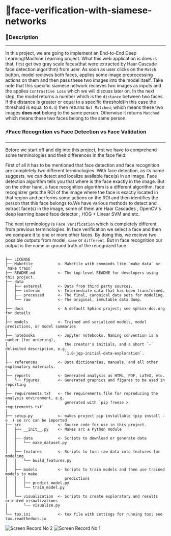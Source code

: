 # 🧑face-verification-with-siamese-networks


### 📝Description
---
In this project, we are going to implement an End-to-End Deep Learning/Machine Learning project. What this web application is does is that, first get two gray scale faces(that were extracted by Haar Cascade face detection algorithm) from user. As soon as user clicks on the `Match` button, model recieves both faces, applies some image preprocessing actions on them and then pass these two images into the model itself. Take note that this specific siamese network recieves two images as inputs and the applies `Contrastive Loss` which we will discuss later on. In the next step, the model returns a number which is the `distance` between two faces. If the distance is greater or equal to a specific threshold(in this case the threshold is equal to `0.4`) then returns `Not Matched`; which means these two images **does not** belong to the same person. Otherwise it returns `Matched` which means these two faces belong to the same person.


### ⚡Face Recognition vs Face Detection vs Face Validation
---
Before we start off and dig into this project, frst we have to comprehend some terminologies and their differences in the face field.

First of all it has to be mentioned that face detection and face recognition are completely two different terminologies. With face detection, as its name suggests, we can detect and localize available face(s) in an image. Face detection algorithm tells you that where is the face exactly in the image. But on the other hand, a face recognition algorithm is a different algorithm. face recognizer gets the ROI of the image where the face is exactly located in that region and performs some actions on the ROI and then identifies the person that this face belongs to.We have various methods to detect and extract face(s) in the image, some of them are Haar Cascades , OpenCV's deep learning based face detector , HOG + Linear SVM and etc.

The next terminology is `Face Verification` which is completely different from previous terminologies. In face verification we select a face and then we compare it to one or more other faces. By doing this, we recieve two possible outputs from model, `same` or `different`. But in face recognition our output is the name or ground truth of the recognized face.



```

├── LICENSE
├── Makefile           <- Makefile with commands like `make data` or `make train`
├── README.md          <- The top-level README for developers using this project.
├── data
│   ├── external       <- Data from third party sources.
│   ├── interim        <- Intermediate data that has been transformed.
│   ├── processed      <- The final, canonical data sets for modeling.
│   └── raw            <- The original, immutable data dump.
│
├── docs               <- A default Sphinx project; see sphinx-doc.org for details
│
├── models             <- Trained and serialized models, model predictions, or model summaries
│
├── notebooks          <- Jupyter notebooks. Naming convention is a number (for ordering),
│                         the creator's initials, and a short `-` delimited description, e.g.
│                         `1.0-jqp-initial-data-exploration`.
│
├── references         <- Data dictionaries, manuals, and all other explanatory materials.
│
├── reports            <- Generated analysis as HTML, PDF, LaTeX, etc.
│   └── figures        <- Generated graphics and figures to be used in reporting
│
├── requirements.txt   <- The requirements file for reproducing the analysis environment, e.g.
│                         generated with `pip freeze > requirements.txt`
│
├── setup.py           <- makes project pip installable (pip install -e .) so src can be imported
├── src                <- Source code for use in this project.
│   ├── __init__.py    <- Makes src a Python module
│   │
│   ├── data           <- Scripts to download or generate data
│   │   └── make_dataset.py
│   │
│   ├── features       <- Scripts to turn raw data into features for modeling
│   │   └── build_features.py
│   │
│   ├── models         <- Scripts to train models and then use trained models to make
│   │   │                 predictions
│   │   ├── predict_model.py
│   │   └── train_model.py
│   │
│   └── visualization  <- Scripts to create exploratory and results oriented visualizations
│       └── visualize.py
│
└── tox.ini            <- tox file with settings for running tox; see tox.readthedocs.io
```

![Screen Record No 2](https://user-images.githubusercontent.com/56585524/134305841-9062aa5a-2090-4800-84e9-20506faa9057.gif)
![Screen Record No 1](https://user-images.githubusercontent.com/56585524/134305957-83af21c6-a32c-489c-8824-c450a66de128.gif)
